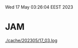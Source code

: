 Wed 17 May 03:26:04 EEST 2023
# JAM
<a href='./cache/202305/17_03.log'>./cache/202305/17_03.log</a>
